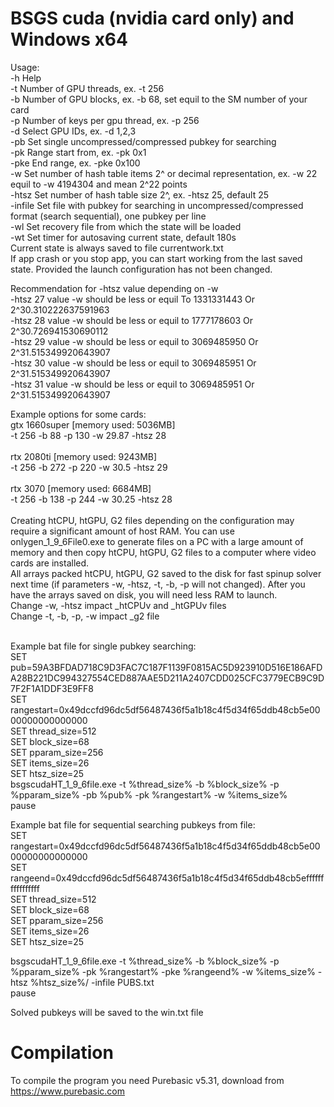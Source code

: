 # BSGS cuda (nvidia card only) and Windows x64
Usage:<br />
-h   Help<br />
-t   Number of GPU threads, ex. -t 256<br />
-b   Number of GPU blocks, ex. -b 68, set equil to the SM number of your card<br />
-p   Number of keys per gpu thread, ex. -p 256<br />
-d   Select GPU IDs, ex. -d 1,2,3<br />
-pb  Set single uncompressed/compressed pubkey for searching<br />
-pk  Range start from, ex. -pk 0x1<br />
-pke End range, ex. -pke 0x100<br />
-w       Set number of hash table items 2^ or decimal representation, ex. -w 22 equil to -w 4194304  and mean 2^22 points <br />
-htsz    Set number of hash table size 2^, ex. -htsz 25, default 25 <br />
-infile  Set file with pubkey for searching in uncompressed/compressed format (search sequential), one pubkey per line<br />
-wl      Set recovery file from which the state will be loaded<br />
-wt      Set timer for autosaving current state, default 180s<br />
Current state is always saved to file currentwork.txt<br />
If app crash or you stop app, you can start working from the last saved state. Provided the launch configuration has not been changed.<br />

Recommendation for -htsz value depending on -w <br />
-htsz 27 value -w should be less or equil To 1331331443 Or 2^30.310222637591963<br />
-htsz 28 value -w should be less or equil to 1777178603 Or 2^30.726941530690112<br />
-htsz 29 value -w should be less or equil to 3069485950 Or 2^31.515349920643907<br />
-htsz 30 value -w should be less or equil to 3069485951 Or 2^31.515349920643907<br />
-htsz 31 value -w should be less or equil to 3069485951 Or 2^31.515349920643907<br />

Example options for some cards:<br />
gtx 1660super [memory used: 5036MB]<br /> 
-t 256 -b 88 -p 130 -w 29.87 -htsz 28<br />
<br /> 
rtx 2080ti [memory used: 9243MB]<br /> 
-t 256 -b 272 -p 220 -w 30.5 -htsz 29<br />
<br /> 
rtx 3070 [memory used: 6684MB]<br /> 
-t 256 -b 138 -p 244 -w 30.25 -htsz 28<br />
<br /> 
Creating htCPU, htGPU, G2 files depending on the configuration may require a significant amount of host RAM.
You can use onlygen_1_9_6File0.exe to generate files on a PC with a large amount of memory and then copy htCPU, htGPU, G2 files to a computer where video cards are installed.
<br />
All arrays packed htCPU, htGPU, G2 saved to the disk for fast spinup solver next time (if parameters -w, -htsz, -t, -b, -p  will not changed).
After you have the arrays saved on disk, you will need less RAM to launch.<br />
Change -w, -htsz impact _htCPUv and _htGPUv files<br />
Change -t, -b, -p, -w impact _g2 file<br />
 
<br />
Example bat file for single pubkey searching:<br />
SET  pub=59A3BFDAD718C9D3FAC7C187F1139F0815AC5D923910D516E186AFDA28B221DC994327554CED887AAE5D211A2407CDD025CFC3779ECB9C9D7F2F1A1DDF3E9FF8<br />
SET  rangestart=0x49dccfd96dc5df56487436f5a1b18c4f5d34f65ddb48cb5e0000000000000000<br />
SET thread_size=512<br />
SET block_size=68<br />
SET pparam_size=256<br />
SET items_size=26<br />
SET htsz_size=25<br />
bsgscudaHT_1_9_6file.exe -t %thread_size% -b %block_size% -p %pparam_size% -pb %pub% -pk %rangestart% -w %items_size%<br -htsz %htsz_size%/> 
pause<br />

Example bat file for sequential searching pubkeys from file:<br />
SET  rangestart=0x49dccfd96dc5df56487436f5a1b18c4f5d34f65ddb48cb5e0000000000000000 <br />
SET  rangeend=0x49dccfd96dc5df56487436f5a1b18c4f5d34f65ddb48cb5effffffffffffffff <br />
SET thread_size=512 <br />
SET block_size=68 <br />
SET pparam_size=256 <br />
SET items_size=26 <br />
SET htsz_size=25<br />

bsgscudaHT_1_9_6file.exe -t %thread_size% -b %block_size% -p %pparam_size%  -pk %rangestart% -pke %rangeend% -w %items_size% -htsz %htsz_size%/ -infile PUBS.txt <br />
pause <br />

Solved pubkeys will be saved to the win.txt file

# Compilation
To compile the program you need Purebasic v5.31, download from https://www.purebasic.com <br />




